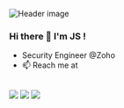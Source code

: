 ![Header image](https://github.com/rootxjs/rootxjs/blob/main/uploads/Grey%20White%20Minimalist%20Twitter%20Banner.png)
### Hi there 👋 I'm JS !
- Security Engineer @Zoho 
- 📫 Reach me at 
<br></br>

[![](https://img.shields.io/badge/-@rootxjs-%231DA1F2?style=flat-square&logo=twitter&logoColor=ffffff)](https://twitter.com/rootxjs)
[![](https://img.shields.io/badge/-@rootxjs-%23181717?style=flat-square&logo=github)](https://github.com/rootxjs)
[![](https://img.shields.io/badge/-@rootxjs-%23000000?style=flat-square&logo=instagram)](https://instagram.com/rootxjs)

